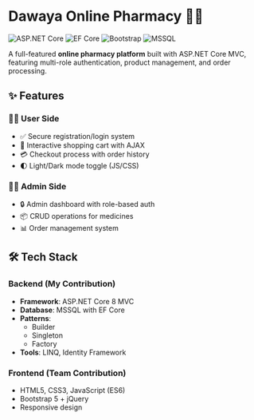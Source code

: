 # Dawaya Online Pharmacy 🏥💊

![ASP.NET Core](https://img.shields.io/badge/ASP.NET_Core-8.0-purple)
![EF Core](https://img.shields.io/badge/EF_Core-6.0-green)
![Bootstrap](https://img.shields.io/badge/Bootstrap-5.0-blueviolet)
![MSSQL](https://img.shields.io/badge/MSSQL-2019-blue)


A full-featured **online pharmacy platform** built with ASP.NET Core MVC, featuring multi-role authentication, product management, and order processing.
## ✨ Features

### 👨‍💻 User Side
- ✅ Secure registration/login system
- 🛒 Interactive shopping cart with AJAX
- 💳 Checkout process with order history
- 🌓 Light/Dark mode toggle (JS/CSS)

### 👨‍⚕️ Admin Side
- 🔒 Admin dashboard with role-based auth
- 📦 CRUD operations for medicines
- 📊 Order management system

## 🛠️ Tech Stack

### Backend (My Contribution)
- **Framework**: ASP.NET Core 8 MVC
- **Database**: MSSQL with EF Core 
- **Patterns**: 
  - Builder 
  - Singleton 
  - Factory 
- **Tools**: LINQ, Identity Framework

### Frontend (Team Contribution)
- HTML5, CSS3, JavaScript (ES6)
- Bootstrap 5 + jQuery
- Responsive design

